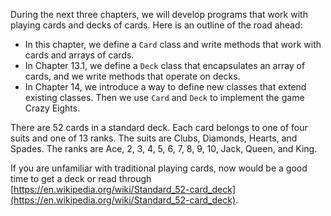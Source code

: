 During the next three chapters, we will develop programs that work with playing cards and decks of cards. Here is an outline of the road ahead:



* In this chapter, we define a `Card` class and write methods that work with cards and arrays of cards.
* In Chapter 13.1, we define a `Deck` class that encapsulates an array of cards, and we write methods that operate on decks.
* In Chapter 14, we introduce a way to define new classes that extend existing classes. Then we use `Card` and `Deck` to implement the game Crazy Eights.







There are 52 cards in a standard deck. Each card belongs to one of four suits and one of 13 ranks. The suits are Clubs, Diamonds, Hearts, and Spades. The ranks are Ace, 2, 3, 4, 5, 6, 7, 8, 9, 10, Jack, Queen, and King.

If you are unfamiliar with traditional playing cards, now would be a good time to get a deck or read through [https://en.wikipedia.org/wiki/Standard_52-card_deck](https://en.wikipedia.org/wiki/Standard_52-card_deck).